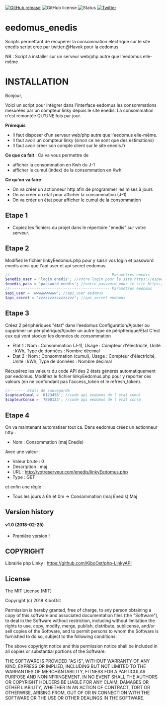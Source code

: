 [![GitHub release](https://img.shields.io/github/release/aussitot/eedomus_enedis.svg?style=flat-square)](https://github.com/aussitot/eedomus_enedis/releases)
![GitHub license](https://img.shields.io/github/license/aussitot/eedomus_enedis.svg?style=flat-square)
![Status](https://img.shields.io/badge/Status-beta-red.svg?style=flat-square)
[![Twitter](https://img.shields.io/badge/twitter-@havok-blue.svg?style=flat-square)](http://twitter.com/havok)
# eedomus_enedis
Scripts permettant de récupérer la consommation electrique sur le site enedis
script cree par twitter:@Havok pour la eedomus

NB : Script à installer sur un serveur web/php autre que l'eedomus elle-même

# INSTALLATION
Bonjour,

Voici un  script pour intégrer dans l'interface eedomus les consommations mesurées par un compteur linky depuis le site enedis.
La consommation n'est remontée QU'UNE fois par jour.

**Prérequis**
- Il faut disposer d'un serveur web/php autre que l'eedomus elle-même.  
- Il faut avoir un compteur linky (sinon ce ne sont que des estimations)
- Il faut avoir créer son compte client sur le site enedis.fr

**Ce que ca fait** : Ca va vous permettre de
- afficher la consommation en Kwh du J-1
- afficher le cumul (index) de la consommation en Kwh

**Ce qu'on va faire**
- On va créer un actionneur http afin de programmer les mises à jours
- On va créer un etat pour afficher la consommation (J-1)
- On va créer un état pour afficher le cumul de la consommation

## Etape 1
- Copiez les fichiers du projet dans le répertoire "enedis" sur votre serveur.

## Etape 2
Modifiez le fichier linkyEedomus.php pour y saisir vos login et password enedis ainsi que l'api user et api secret eedomus

```php
//--------------------------------------------- Paramètres enedis
$enedis_user = 'login enedis'; //votre login pour le site https://espace-client-particuliers.enedis.fr/group/espace-particuliers/accueil
$enedis_pass = 'password enedis'; //votre password pour le site https://espace-client-particuliers.enedis.fr/group/espace-particuliers/accueil
//--------------------------------------------- Paramètres eedomus
$api_user = 'wwwwwwwwww'; //api_user eedomus
$api_secret = 'zzzzzzzzzzzzzzzz'; //api_secret eedomus
```
## Etape 3
Créez 2 périphériques "état" dans l'eedomus Configuration/Ajouter ou supprimer un périphérique/Ajouter un autre type de périphérique/Etat
C'est eux qui vont stocker les données de consommation

- Etat 1 : Nom : Consommation (J-1), Usage : Compteur d'électricité, Unité : kWh, Type de données : Nombre décimal
- Etat 2 : Nom : Consommation (cumul), Usage : Compteur d'électricité, Unité : kWh, Type de données : Nombre décimal

Récupérez les valeurs du code API des 2 états générés automatiquement par eedomus.
Modifiez le fichier linkyEedomus.php pour y reporter ces valeurs (en ne confondant pas l'access_token et le refresh_token).
```PHP
//------- Etats de sauvegarde
$capteurCumul = '0123456'; //code api eedomus de l etat cumul
$capteurConso = '7890123'; //code api eedomus de l etat conso
```
## Etape 4
On va maintenant automatiser tout ca.
Dans eedomus créez un actionneur http :
- Nom : Consommation (maj Enedis)

Avec une valeur :
- Valeur brute : 0
- Description : maj
- URL : http://votreserveur.com/enedis/linkyEedomus.php
- Type : GET

et enfin une règle :
- Tous les jours à 6h et 0m -> Consommation (maj Enedis) Maj

## Version history

#### v1.0 (2018-02-25)
- Première version !

## COPYRIGHT
  Librairie php Linky : https://github.com/KiboOst/php-LinkyAPI

## License

The MIT License (MIT)

Copyright (c) 2018 KiboOst

Permission is hereby granted, free of charge, to any person obtaining a copy
of this software and associated documentation files (the "Software"), to deal
in the Software without restriction, including without limitation the rights
to use, copy, modify, merge, publish, distribute, sublicense, and/or sell
copies of the Software, and to permit persons to whom the Software is
furnished to do so, subject to the following conditions:

The above copyright notice and this permission notice shall be included in all
copies or substantial portions of the Software.

THE SOFTWARE IS PROVIDED "AS IS", WITHOUT WARRANTY OF ANY KIND, EXPRESS OR
IMPLIED, INCLUDING BUT NOT LIMITED TO THE WARRANTIES OF MERCHANTABILITY,
FITNESS FOR A PARTICULAR PURPOSE AND NONINFRINGEMENT. IN NO EVENT SHALL THE
AUTHORS OR COPYRIGHT HOLDERS BE LIABLE FOR ANY CLAIM, DAMAGES OR OTHER
LIABILITY, WHETHER IN AN ACTION OF CONTRACT, TORT OR OTHERWISE, ARISING FROM,
OUT OF OR IN CONNECTION WITH THE SOFTWARE OR THE USE OR OTHER DEALINGS IN THE
SOFTWARE.
